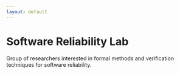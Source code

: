 ```yaml
---
layout: default
---
```


# Software Reliability Lab
Group of researchers interested in formal methods and verification techniques for software reliability.
